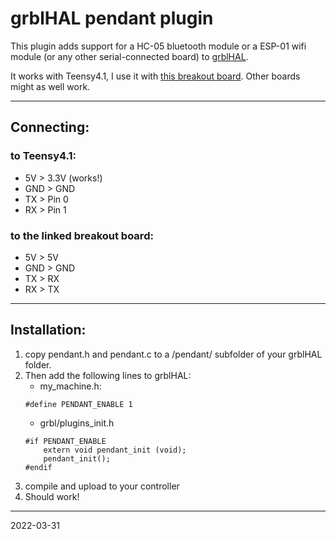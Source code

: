 # grblHAL pendant plugin

This plugin adds support for a HC-05 bluetooth module or a ESP-01 wifi module (or any other serial-connected board) to [grblHAL](https://github.com/grblHAL).

It works with Teensy4.1, I use it with [this breakout board](https://github.com/phil-barrett/grblHAL-teensy-4.x). Other boards might as well work.

------------------

## Connecting:

### to Teensy4.1:
- 5V > 3.3V (works!)
- GND > GND
- TX > Pin 0
- RX > Pin 1

### to the linked breakout board:
- 5V > 5V
- GND > GND
- TX > RX
- RX > TX

------------------

## Installation:

1. copy pendant.h and pendant.c to a /pendant/ subfolder of your grblHAL folder.
2. Then add the following lines to grblHAL:
    - my_machine.h:
    ```
    #define PENDANT_ENABLE 1
    ```
    - grbl/plugins_init.h
    ```
    #if PENDANT_ENABLE
        extern void pendant_init (void);
        pendant_init();
    #endif
    ```
3. compile and upload to your controller
4. Should work!

---
2022-03-31
